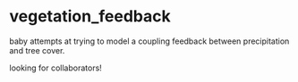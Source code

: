 # vegetation_feedback

baby attempts at trying to model a coupling feedback between precipitation and tree cover.

looking for collaborators!

